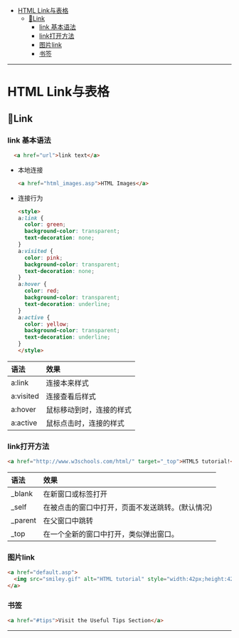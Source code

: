 <!-- toc -->

- [HTML Link与表格](#html-link与表格)
	- [:link:Link](#linklink)
		- [link 基本语法](#link-基本语法)
		- [link打开方法](#link打开方法)
		- [图片link](#图片link)
		- [书签](#书签)

<!-- tocstop -->

 --------------------------------------------------------------------------------

# HTML Link与表格

## :link:Link

### link 基本语法

```html
  <a href="url">link text</a>
```

- 本地连接

  ```html
  <a href="html_images.asp">HTML Images</a>
  ```

- 连接行为

  ```html
  <style>
  a:link {
    color: green;
    background-color: transparent;
    text-decoration: none;
  }
  a:visited {
    color: pink;
    background-color: transparent;
    text-decoration: none;
  }
  a:hover {
    color: red;
    background-color: transparent;
    text-decoration: underline;
  }
  a:active {
    color: yellow;
    background-color: transparent;
    text-decoration: underline;
  }
  </style>
  ```

语法        | 效果
:-------- | :-----------
a:link    | 连接本来样式
a:visited | 连接查看后样式
a:hover   | 鼠标移动到时，连接的样式
a:active  | 鼠标点击时，连接的样式

### link打开方法

```HTML
<a href="http://www.w3schools.com/html/" target="_top">HTML5 tutorial!</a>
```

语法        | 效果
:-------- | :-----------
\_blank  | 在新窗口或标签打开
\_self | 在被点击的窗口中打开，页面不发送跳转。(默认情况)
\_parent  | 在父窗口中跳转
\_top | 在一个全新的窗口中打开，类似弹出窗口。

### 图片link

```HTML
<a href="default.asp">
  <img src="smiley.gif" alt="HTML tutorial" style="width:42px;height:42px;border:0;">
</a>
```
### 书签

```HTML
<a href="#tips">Visit the Useful Tips Section</a>
```

----
